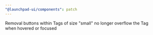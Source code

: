 ```yaml
---
"@launchpad-ui/components": patch
---
```


Removal buttons within Tags of size "small" no longer overflow the Tag when hovered or focused
